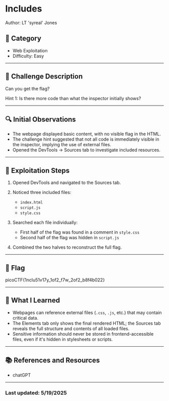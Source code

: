 # Includes
Author: LT 'syreal' Jones


## 📂 Category
- Web Exploitation  
- Difficulty: Easy  

---

## 🧩 Challenge Description

Can you get the flag?

Hint 1: Is there more code than what the inspector initially shows?

---

## 🔍 Initial Observations

- The webpage displayed basic content, with no visible flag in the HTML.
- The challenge hint suggested that not all code is immediately visible in the inspector, implying the use of external files.
- Opened the DevTools → Sources tab to investigate included resources.

---

## 🧪 Exploitation Steps

1. Opened DevTools and navigated to the Sources tab.

2. Noticed three included files:
    - `index.html`
    - `script.js`
    - `style.css`
3. Searched each file individually:
    - First half of the flag was found in a comment in `style.css`
    - Second half of the flag was hidden in `script.js`
4. Combined the two halves to reconstruct the full flag.

---

## 🏁 Flag

picoCTF{1nclu51v17y_1of2_f7w_2of2_b8f4b022}

---

## 🧠 What I Learned

- Webpages can reference external files (`.css`, `.js`, etc.) that may contain critical data.
- The Elements tab only shows the final rendered HTML; the Sources tab reveals the full structure and contents of all loaded files.
- Sensitive information should never be stored in frontend-accessible files, even if it's hidden in stylesheets or scripts.

---
## 📚 References and Resources

- chatGPT

---
### Last updated: 5/19/2025




